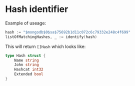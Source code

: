 # Hash identifier

Example of useage:
```go
hash := "$mongodb$0$sa$75692b1d11c072c6c79332e248c4f699"
listOfMatchingHashes, _ := identify(hash)
```

This will return `[]Hash` which looks like:
```go
type Hash struct {
    Name string
    John string
    Hashcat int32
    Extended bool
}
```
